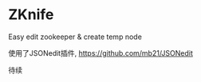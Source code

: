# ZKnife
Easy edit zookeeper &amp; create temp node


使用了JSONedit插件, https://github.com/mb21/JSONedit


待续
